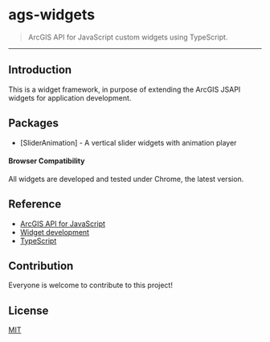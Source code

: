 # ags-widgets
> ArcGIS API for JavaScript custom widgets using TypeScript.

---

## Introduction

This is a widget framework, in purpose of extending the ArcGIS JSAPI widgets for application development.

## Packages

* [SliderAnimation] - A vertical slider widgets with animation player

#### Browser Compatibility

All widgets are developed and tested under Chrome, the latest version.

## Reference

* [ArcGIS API for JavaScript](https://developers.arcgis.com/javascript/)
* [Widget development](https://developers.arcgis.com/javascript/latest/guide/custom-widget/index.html)
* [TypeScript](http://www.typescriptlang.org/)

## Contribution

Everyone is welcome to contribute to this project!


## License

[MIT](http://opensource.org/licenses/MIT)
